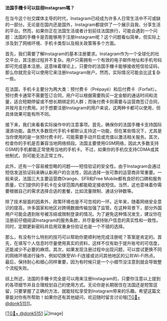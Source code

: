 **法国手機卡可以註冊Instagram嗎？**

在当今这个社交媒体主导的时代，Instagram已经成为许多人日常生活中不可或缺的一部分。无论是在国内还是国外，Instagram都提供了一个展示自我、分享生活的平台。然而，如果你正在法国生活或者计划前往法国旅行，可能会遇到一个问题：法国的手機卡是否能够用于注册Instagram呢？这个问题看似简单，但实际上涉及到了网络环境、手机卡类型以及相关政策等多个方面。

首先，我们需要了解Instagram的基本注册要求。Instagram作为一个全球化的社交平台，其注册过程并不复杂。用户只需拥有一个有效的电子邮件地址和手机号码即可完成基本注册。这意味着理论上，只要你的法国手機卡能够接收短信验证码，那么你就完全可以使用它来注册Instagram账户。然而，实际情况可能会比这复杂一些。

在法国，手机卡主要分为两大类：预付费卡（Prépayé）和后付费卡（Forfait）。预付费卡通常不需要签订合同，用户可以根据需要购买一定金额的通话时间和流量，适合短期停留或不想长期绑定的人群；而後付费卡则需要与运营商签订合同，并按月支付费用。对于想要注册Instagram的用户来说，这两种卡都可以使用，但具体效果可能有所不同。

接下来，我们来看看实际操作中的注意事项。首先，确保你的法国手機卡支持国际漫游功能。虽然大多数现代手机卡都默认支持这一功能，但在某些情况下，尤其是当你使用的是一张预付费卡时，可能需要手动开启或充值以激活相关服务。其次，检查你的手机是否兼容当地网络频段。法国主要使用GSM网络，因此大多数支持GSM的手机都能正常使用当地的手机卡。不过，如果你的手机仅支持CDMA或其他制式，则可能无法正常工作。

此外，还有一个容易被忽略的问题——短信验证的安全性。由于Instagram会通过短信发送验证码来确认新用户的合法性，因此选择一张可靠的运营商非常重要。一般来说，法国三大主要运营商Orange、SFR和Free Mobile都有良好的口碑和服务质量，它们提供的手机卡在全球范围内都能稳定接收短信。当然，这也意味着你需要根据自己的需求选择合适的套餐，比如流量限制、通话分钟数等。

除了技术层面的因素外，政策环境也是不可忽视的一环。近年来，随着网络安全意识的提高，许多国家和地区对跨境数据传输加强了监管。在这种背景下，部分外国用户可能会遇到账号被冻结或限制登录的情况。为了避免这种情况发生，建议你在注册前仔细阅读Instagram的服务条款，并尽量保持账户信息的真实性和一致性。同时，定期更新密码并启用双重身份验证也是一个不错的选择。

那么，有没有什么特别的技巧可以帮助你更顺利地完成注册呢？答案是肯定的。首先，在填写个人信息时尽量使用真实的资料，这样不仅有助于提升账号的可信度，还能减少不必要的麻烦。其次，如果发现注册过程中出现问题，可以尝试更换不同的网络环境进行操作，例如切换至Wi-Fi连接或访问其他地区的公共Wi-Fi热点。最后，保持耐心和细心同样重要，因为有时候只是一个小细节没注意到就会导致整个流程失败。

综上所述，法国的手機卡完全是可以用来注册Instagram的，只要你注意以上提到的各项细节并且合理规划自己的使用方式。无论你是长期居住在法国还是短暂逗留，只要掌握了正确的方法，就能轻松享受到Instagram带来的乐趣。希望这篇文章能对你有所帮助！如果你还有其他疑问，欢迎随时留言讨论哦[[TG💪+ @donk5151](https://t.me/s/donk5151)]。

[[TG💪+ @donk5151](https://t.me/s/donk5151) ![Image](https://i.postimg.cc/rwNCRYN7/Snipaste-2025-04-30-17-27-05.png)]